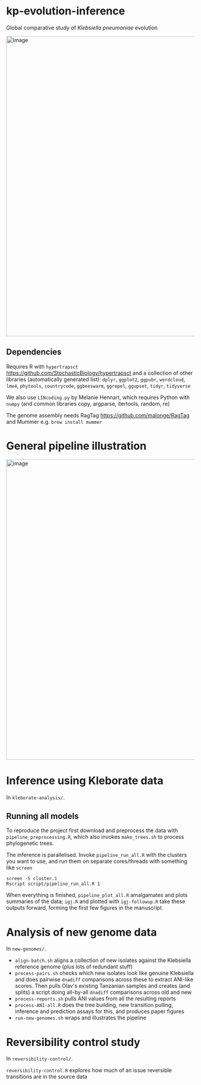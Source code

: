 # kp-evolution-inference

Global comparative study of *Klebsiella pneumoniae* evolution

<img width="800" alt="image" src="https://github.com/user-attachments/assets/c01b7130-6efd-418a-8724-98f657addc06" />

## Dependencies

Requires R with `hypertrapsct` https://github.com/StochasticBiology/hypertrapsct and a collection of other libraries (automatically generated list): `dplyr`, `ggplot2`, `ggpubr`, `wordcloud`, `lme4`, `phytools`, `countrycode`, `ggbeeswarm`, `ggrepel`, `ggupset`, `tidyr`, `tidyverse`

We also use `LINcoding.py` by Melanie Hennart, which requires Python with `numpy` (and common libraries copy, argparse, itertools, random, re)

The genome assembly needs RagTag https://github.com/malonge/RagTag and Mummer e.g. `brew install mummer`

# General pipeline illustration

<img width="800" alt="image" src="https://github.com/user-attachments/assets/6b6840c4-9a5f-4c4c-8a92-751b4e382ded" />

# Inference using Kleborate data 

In `kleborate-analysis/`.

## Running all models

To reproduce the project first download and preprocess the data with `pipeline_preprocessing.R`, which also invokes `make_trees.sh` to process phylogenetic trees.

The inference is parallelised. Invoke `pipeline_run_all.R` with the clusters you want to use, and run them on separate cores/threads with something like `screen`

```
screen -S cluster.1
Rscript script/pipeline_run_all.R 1
```

When everything is finished, `pipeline_plot_all.R` amalgamates and plots summaries of the data; `igj.R` and plotted with `igj-followup.R` take these outputs forward, forming the first few figures in the manuscript.

# Analysis of new genome data 

In `new-genomes/`.

* `align-batch.sh` aligns a collection of new isolates against the Klebsiella reference genome (plus lots of redundant stuff)
* `process-pairs.sh` checks which new isolates look like genuine Klebsiella and does pairwise `dnadiff` comparisons across these to extract ANI-like scores. Then pulls Olav's existing Tanzanian samples and creates (and splits) a script doing all-by-all `dnadiff` comparisons across old and new
* `process-reports.sh` pulls ANI values from all the resulting reports
* `process-ANI-all.R` does the tree building, new transition pulling, inference and prediction assays for this, and produces paper figures
* `run-new-genomes.sh` wraps and illustrates the pipeline

# Reversibility control study 

In `reversibility-control/`.

`reversibility-control.R` explores how much of an issue reversible transitions are in the source data


